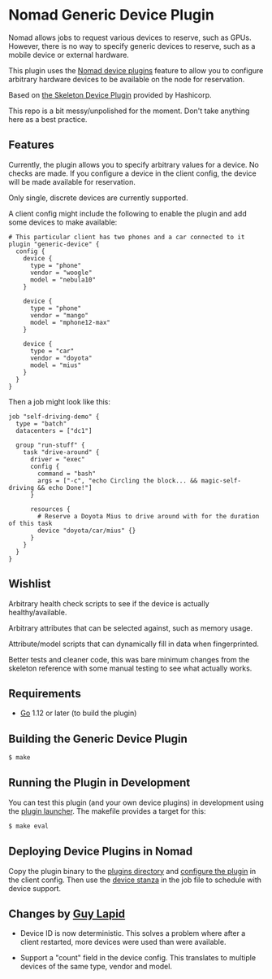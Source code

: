Nomad Generic Device Plugin
===========================

Nomad allows jobs to request various devices to reserve, such as GPUs.  However,
there is no way to specify generic devices to reserve, such as a mobile device
or external hardware.

This plugin uses the [Nomad device plugins](https://www.nomadproject.io/docs/internals/plugins/devices.html)
feature to allow you to configure arbitrary hardware devices to be available
on the node for reservation.

Based on [the Skeleton Device Plugin](https://github.com/hashicorp/nomad-skeleton-device-plugin)
provided by Hashicorp.

This repo is a bit messy/unpolished for the moment.  Don't take anything here
as a best practice.

Features
--------

Currently, the plugin allows you to specify arbitrary values for a device.
No checks are made.  If you configure a device in the client config, the device
will be made available for reservation.

Only single, discrete devices are currently supported.

A client config might include the following to enable the plugin and add some
devices to make available:

```hcl
# This particular client has two phones and a car connected to it
plugin "generic-device" {
  config {
    device {
      type = "phone"
      vendor = "woogle"
      model = "nebula10"
    }

    device {
      type = "phone"
      vendor = "mango"
      model = "mphone12-max"
    }

    device {
      type = "car"
      vendor = "doyota"
      model = "mius"
    }
  }
}
```

Then a job might look like this:

```hcl
job "self-driving-demo" {
  type = "batch"
  datacenters = ["dc1"]

  group "run-stuff" {
    task "drive-around" {
      driver = "exec"
      config {
        command = "bash"
        args = ["-c", "echo Circling the block... && magic-self-driving && echo Done!"]
      }

      resources {
        # Reserve a Doyota Mius to drive around with for the duration of this task
        device "doyota/car/mius" {}
      }
    }
  }
}
```

Wishlist
--------

Arbitrary health check scripts to see if the device is actually healthy/available.

Arbitrary attributes that can be selected against, such as memory usage.

Attribute/model scripts that can dynamically fill in data when fingerprinted.

Better tests and cleaner code, this was bare minimum changes from the skeleton
reference with some manual testing to see what actually works.

Requirements
------------

- [Go](https://golang.org/doc/install) 1.12 or later (to build the plugin)

Building the Generic Device Plugin
----------------------------------

```sh
$ make
```

Running the Plugin in Development
---------------------------------

You can test this plugin (and your own device plugins) in development using the
[plugin launcher](https://github.com/hashicorp/nomad/tree/master/plugins/shared/cmd/launcher). The makefile provides
a target for this:

```sh
$ make eval
```

Deploying Device Plugins in Nomad
---------------------------------

Copy the plugin binary to the
[plugins directory](https://www.nomadproject.io/docs/configuration/index.html#plugin_dir) and
[configure the plugin](https://www.nomadproject.io/docs/configuration/plugin.html) in the client config. Then use the
[device stanza](https://www.nomadproject.io/docs/job-specification/device.html) in the job file to schedule with
device support.

Changes by [Guy Lapid](https://github.com/guylapid)
---------------------------------------------------

- Device ID is now deterministic. This solves a problem where after a client restarted, more devices were used than were available.

- Support a "count" field in the device config. This translates to multiple devices of the same type, vendor and model.
